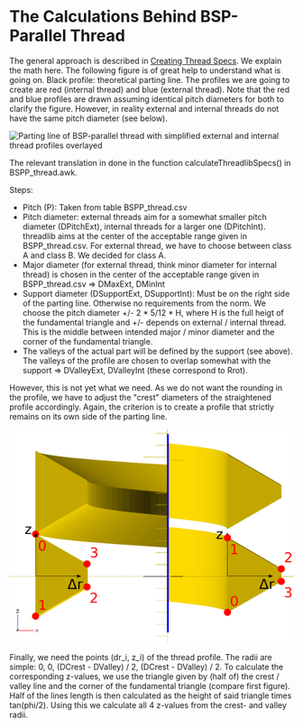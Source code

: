 # The Calculations Behind BSP-Parallel Thread

The general approach is described in [Creating Thread Specs](./CreatingThreadSpecs.md). We explain the math here. The following figure is of great help to understand what is going on. Black profile: theoretical parting line. The profiles we are going to create are red (internal thread) and blue (external thread). Note that the red and blue profiles are drawn assuming identical pitch diameters for both to clarify the figure. However, in reality external and internal threads do not have the same pitch diameter (see below).

![Parting line of BSP-parallel thread with simplified external and internal thread profiles overlayed](imgs/BSPthread.jpg)

The relevant translation in done in the function calculateThreadlibSpecs() in BSPP_thread.awk.

Steps:

- Pitch (P): Taken from table BSPP_thread.csv
- Pitch diameter: external threads aim for a somewhat smaller pitch diameter (DPitchExt), internal threads for a larger one (DPitchInt). threadlib aims at the center of the acceptable range given in BSPP_thread.csv. For external thread, we have to choose between class A and class B. We decided for class A.
- Major diameter (for external thread, think minor diameter for internal thread) is chosen in the center of the acceptable range given in BSPP_thread.csv => DMaxExt, DMinInt
- Support diameter (DSupportExt, DSupportInt): Must be on the right side of the parting line. Otherwise no requirements from the norm. We choose the pitch diameter +/- 2 * 5/12 * H, where H is the full heigt of the fundamental triangle and +/- depends on external / internal thread. This is the middle between intended major / minor diameter and the corner of the fundamental triangle.
- The valleys of the actual part will be defined by the support (see above). The valleys of the profile are chosen to overlap somewhat with the support => DValleyExt, DValleyInt (these correspond to Rrot).


However, this is not yet what we need. As we do not want the rounding in the profile, we have to adjust the "crest" diameters of the straightened profile accordingly. Again, the criterion is to create a profile that strictly remains on its own side of the parting line.

![The 4 points of the thread profile in OpenSCADs x-y plane](imgs/ThreadProfile.png)

Finally, we need the points (dr_i, z_i) of the thread profile. The radii are
simple: 0, 0, (DCrest - DValley) / 2, (DCrest - DValley) / 2.  To calculate the corresponding z-values, we use the triangle given by (half of) the crest / valley line and the corner of the fundamental triangle (compare first figure).  Half of the lines length is then calculated as the height of said triangle times tan(phi/2). Using this we calculate all 4 z-values from the crest- and valley radii.

